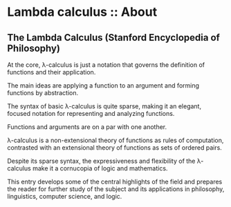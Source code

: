 # Lambda calculus :: About

## The Lambda Calculus (Stanford Encyclopedia of Philosophy)

At the core, λ-calculus is just a notation that governs the definition of functions and their application.

The main ideas are applying a function to an argument and forming functions by abstraction.

The syntax of basic λ-calculus is quite sparse, making it an elegant, focused
notation for representing and analyzing functions.

Functions and arguments are on a par with one another.

λ-calculus is a non-extensional theory of functions as rules of computation, contrasted with an extensional theory of functions as sets of ordered pairs.

Despite its sparse syntax, the expressiveness and flexibility of the λ-calculus
make it a cornucopia of logic and mathematics.

This entry develops some of the central highlights of the field and prepares the reader for further study of the subject and its applications in philosophy,
linguistics, computer science, and logic.
